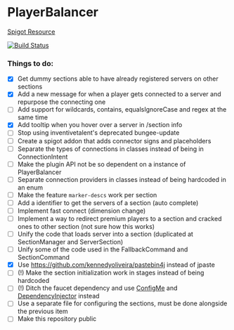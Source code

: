 # PlayerBalancer
[Spigot Resource](https://www.spigotmc.org/resources/10788/)

[![Build Status](https://travis-ci.com/jaime29010/PlayerBalancer.svg?token=2yUi9WpA9QzSbJx9eTmy&branch=master)](https://travis-ci.com/jaime29010/PlayerBalancer)

### Things to do:
- [x] Get dummy sections able to have already registered servers on other sections
- [x] Add a new message for when a player gets connected to a server and repurpose the connecting one
- [ ] Add support for wildcards, contains, equalsIgnoreCase and regex at the same time
- [x] Add tooltip when you hover over a server in /section info
- [ ] Stop using inventivetalent's deprecated bungee-update
- [ ] Create a spigot addon that adds connector signs and placeholders
- [ ] Separate the types of connections in classes instead of being in ConnectionIntent
- [ ] Make the plugin API not be so dependent on a instance of PlayerBalancer
- [ ] Separate connection providers in classes instead of being hardcoded in an enum
- [ ] Make the feature `marker-descs` work per section
- [ ] Add a identifier to get the servers of a section (auto complete)
- [ ] Implement fast connect (dimension change)
- [ ] Implement a way to redirect premium players to a section and cracked ones to other section (not sure how this works)
- [ ] Unify the code that loads server into a section (duplicated at SectionManager and ServerSection) 
- [ ] Unify some of the code used in the FallbackCommand and SectionCommand
- [x] Use https://github.com/kennedyoliveira/pastebin4j instead of jpaste
- [ ] (!) Make the section initialization work in stages instead of being hardcoded
- [ ] (!) Ditch the faucet dependency and use [ConfigMe](https://github.com/AuthMe/ConfigMe) and [DependencyInjector](https://github.com/ljacqu/DependencyInjector) instead
- [ ] Use a separate file for configuring the sections, must be done alongside the previous item
- [ ] Make this repository public